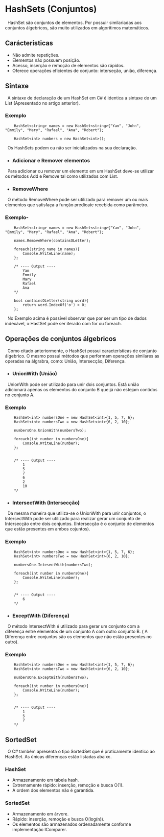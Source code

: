 # HashSets (Conjuntos)

&nbsp; HashSet são conjuntos de elementos. Por possuir similariadas aos conjuntos álgebricos, são muito utilizados em algoritimos matemáticos.

## Carácteristicas

* Não admite repetições.
* Elementos não possuem posição.
* Acesso, inserção e remoção de elementos são rápidos.
* Oferece operações eficientes de conjunto: interseção, união, diferença.

## Sintaxe

&nbsp; A sintaxe de declaração de um HashSet em C# é identica a sintaxe de um List (Apresentado no artigo anterior).

### Exemplo

```
    HashSet<string> names = new HashSet<string>{"Yan", "John", "Emmily", "Mary", "Rafael", "Ana", "Robert"};

    HashSet<int> numbers = new HashSet<int>();
```

&nbsp; Os HashSets podem ou não ser inicializados na sua declaração.

* ### Adicionar e Remover elementos

&nbsp; Para adicionar ou remover um elemento em um HashSet deve-se utilizar os métodos Add e Remove tal como utilizados com List.

* ### RemoveWhere

&nbsp; O método RemoveWhere pode ser utilizado para remover um ou mais elementos que satisfaça a função predicate recebida como parâmetro.

### Exemplo-

```
    HashSet<string> names = new HashSet<string>{"Yan", "John", "Emmily", "Mary", "Rafael", "Ana", "Robert"};

    names.RemoveWhere(containsOLetter);

    foreach(string name in names){
        Console.WriteLine(name);
    };

    /* ---- Output ----
        Yan
        Emmily
        Mary
        Rafael
        Ana
    */

    bool containsOLetter(string word){
        return word.IndexOf('o') > 0;
    };
```

&nbsp; No Exemplo acima é possível observar que por ser um tipo de dados indexável, o HastSet pode ser iterado com for ou foreach.

## Operações de conjuntos álgebricos

&nbsp; Como citado anteriormente, o HashSet possui características de conjunto álgebrico. O mesmo possui métodos que performam operações similares as operadas na álgrabra, como: União, Intersecção, Diferença.

* ### UnionWith (União)

&nbsp; UnionWith pode ser utilizado para unir dois conjuntos. Está união adicionará apenas os elementos do conjunto B que já não estejam contidos no conjunto A.

### Exemplo


```
    HashSet<int> numbersOne = new HashSet<int>{1, 5, 7, 6};
    HashSet<int> numbersTwo = new HashSet<int>{6, 2, 10};

    numbersOne.UnionWith(numbersTwo);

    foreach(int number in numbersOne){
        Console.WriteLine(number);
    };


    /* ---- Output ----
        1
        5
        7
        6
        2
        10
    */

```

* ### IntersectWith (Intersecção)

&nbsp; Da mesma maneira que utiliza-se o UnionWith para unir conjuntos, o IntersectWith pode ser utilizado para realizar gerar um conjunto de Intersecção entre dois conjuntos. (Intersecção é o conjunto de elementos que estão presentes em ambos cojuntos).

### Exemplo

```
    HashSet<int> numbersOne = new HashSet<int>{1, 5, 7, 6};
    HashSet<int> numbersTwo = new HashSet<int>{6, 2, 10};

    numbersOne.IntesectWith(numbersTwo);

    foreach(int number in numbersOne){
        Console.WriteLine(number);
    };


    /* ---- Output ----
        6
    */

```

* ### ExceptWith (Diferença)

&nbsp; O método IntersectWith é utilizado para gerar um conjunto com a diferença entre elementos de um conjunto A com outro conjunto B. ( A Diferença entre conjuntos são os elementos que não estão presentes no outro).


### Exemplo

```
    HashSet<int> numbersOne = new HashSet<int>{1, 5, 7, 6};
    HashSet<int> numbersTwo = new HashSet<int>{6, 2, 10};

    numbersOne.ExceptWith(numbersTwo);

    foreach(int number in numbersOne){
        Console.WriteLine(number);
    };


    /* ---- Output ----
        1
        5
        7
    */

```

## SortedSet

&nbsp; O C# também apresenta o tipo SortedSet que é praticamente identico ao HashSet. As únicas diferenças estão listadas abaixo.


###  HashSet

- Armazenamento em tabela hash.
- Extremamente rápido: inserção, remoção e busca O(1).
- A ordem dos elementos não é garantida.

### SortedSet

- Armazenamento em árvore.
- Rápido: inserção, remoção e busca O(log(n)).
- Os elementos são armazenados ordenadamente conforme implementação IComparer<T>.